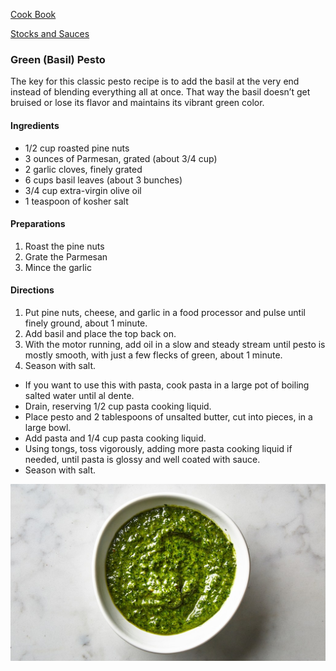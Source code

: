 [Cook Book](https://github.com/vmsmith/CookBook/blob/master/README.md)  

[Stocks and Sauces](https://github.com/vmsmith/CookBook/blob/master/stocks_sauces.md)  

### Green (Basil) Pesto  

The key for this classic pesto recipe is to add the basil at the very end instead of blending everything all at once. That way the basil doesn’t get bruised or lose its flavor and maintains its vibrant green color. 

#### Ingredients  

* 1/2 cup roasted pine nuts
* 3 ounces of Parmesan, grated (about 3/4 cup)
* 2 garlic cloves, finely grated
* 6 cups basil leaves (about 3 bunches)
* 3/4 cup extra-virgin olive oil
* 1 teaspoon of kosher salt

#### Preparations  

1. Roast the pine nuts  
2. Grate the Parmesan  
3. Mince the garlic  

#### Directions  

1. Put pine nuts, cheese, and garlic in a food processor and pulse until finely ground, about 1 minute.  
2. Add basil and place the top back on.  
3. With the motor running, add oil in a slow and steady stream until pesto is mostly smooth, with just a few flecks of green, about 1 minute.  
4. Season with salt.  

* If you want to use this with pasta, cook pasta in a large pot of boiling salted water until al dente.  
* Drain, reserving 1/2 cup pasta cooking liquid.  
* Place pesto and 2 tablespoons of unsalted butter, cut into pieces, in a large bowl.  
* Add pasta and 1/4 cup pasta cooking liquid.  
* Using tongs, toss vigorously, adding more pasta cooking liquid if needed, until pasta is glossy and well coated with sauce.  
* Season with salt.

![Green Pesto](https://github.com/vmsmith/CookBook/blob/master/graphics/ba-best-pesto-1.jpg)

